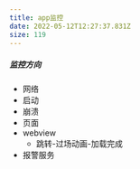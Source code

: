 ```yaml
---
title: app监控
date: 2022-05-12T12:27:37.831Z
size: 119
---
```

##### 监控方向

- 网络
- 启动
- 崩溃
- 页面
- webview
  - 跳转-过场动画-加载完成
- 报警服务

